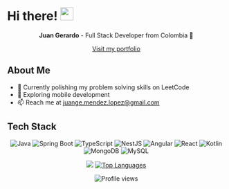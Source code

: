 # Hi there! <img src="https://raw.githubusercontent.com/MartinHeinz/MartinHeinz/master/wave.gif" width="30px"/>

<p align="center">
  <strong>Juan Gerardo</strong> - Full Stack Developer from Colombia 🚀
</p>
<p align="center">
  <a href="https://www.juan-gerardo-mendez.digital">Visit my portfolio
 </a>
  
</p>

## About Me
- 🌱 Currently polishing my problem solving skills on LeetCode
- 📱 Exploring mobile development
- 📫 Reach me at [juange.mendez.lopez@gmail.com](mailto:juange.mendez.lopez@gmail.com)

## Tech Stack
<p align="center">
  <img src="https://img.icons8.com/color/48/000000/java-coffee-cup-logo.png" alt="Java"/>
  <img src="https://img.icons8.com/color/48/000000/spring-logo.png" alt="Spring Boot"/>
  <img src="https://img.icons8.com/color/48/000000/typescript.png" alt="TypeScript"/>
  <img src="https://img.icons8.com/color/48/000000/nestjs.png" alt="NestJS"/>
  <img src="https://img.icons8.com/color/48/000000/angularjs.png" alt="Angular"/>
  <img src="https://img.icons8.com/color/48/000000/react-native.png" alt="React"/>
  <img src="https://img.icons8.com/color/48/000000/kotlin.png" alt="Kotlin"/>
  <img src="https://img.icons8.com/color/48/000000/mongodb.png" alt="MongoDB"/>
  <img src="https://img.icons8.com/fluent/50/000000/mysql-logo.png" alt="MySQL"/>
</p>

<p align="center">
  <a href="https://github.com/Jmendezzz/github-readme-stats"><img src="https://github-readme-stats.vercel.app/api?username=Jmendezzz&show_icons=true&count_private=true&theme=react&hide_border=true&bg_color=0D1117"/></a>
  <a href="https://github.com/Jmendezzz/github-readme-stats"><img alt="Top Languages" src="https://github-readme-stats.vercel.app/api/top-langs/?username=Jmendezzz&langs_count=8&count_private=true&layout=compact&theme=react&hide_border=true&bg_color=0D1117"/></a>
</p>

<p align="center">
  <img src="https://komarev.com/ghpvc/?username=Jmendezzz&color=blue" alt="Profile views"/>
</p>
